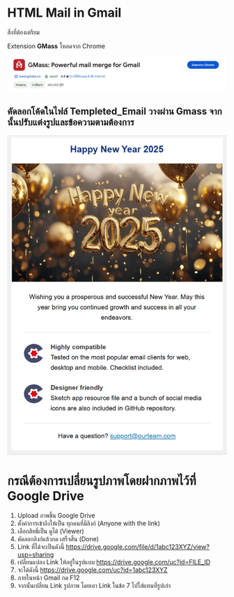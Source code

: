 # HTML Mail in Gmail

สิ่งที่ต้องเตรียม 

Extension **GMass** โหลดจาก Chrome

![GMass](/Gmass.png "GMass")

## คัดลอกโค้ดในไฟล์ **Templeted_Email** วางผ่าน Gmass จากนั้นปรับแต่งรูปและข้อความตามต้องการ

![imgMail](/imgMail.png "imgMail")

# กรณีต้องการเปลี่ยนรูปภาพโดยฝากภาพไว้ที่ Google Drive 
1. Upload ภาพขึ้น Google Drive
2. ตั้งค่าการเข้าถึงให้เป็น ทุกคนที่มีลิงก์ (Anyone with the link)
3. เลือกสิทธิ์เป็น ดูได้ (Viewer)
4. คัดลอกลิงก์แล้วกด เสร็จสิ้น (Done)
5. Link ที่ได้จะเป็นดังนี้ https://drive.google.com/file/d/1abc123XYZ/view?usp=sharing
6. เปลี่ยนแปลง Link ให้อยู่ในรูปแบบ https://drive.google.com/uc?id=FILE_ID
7. จะได้ดังนี้ https://drive.google.com/uc?id=1abc123XYZ
8. ภายในหน้า Gmail กด F12
9. จากนั้นเปลี่ยน Link รูปภาพ โดยเอา Link ในข้อ 7 ไปใส่แทนที่รูปเก่า


